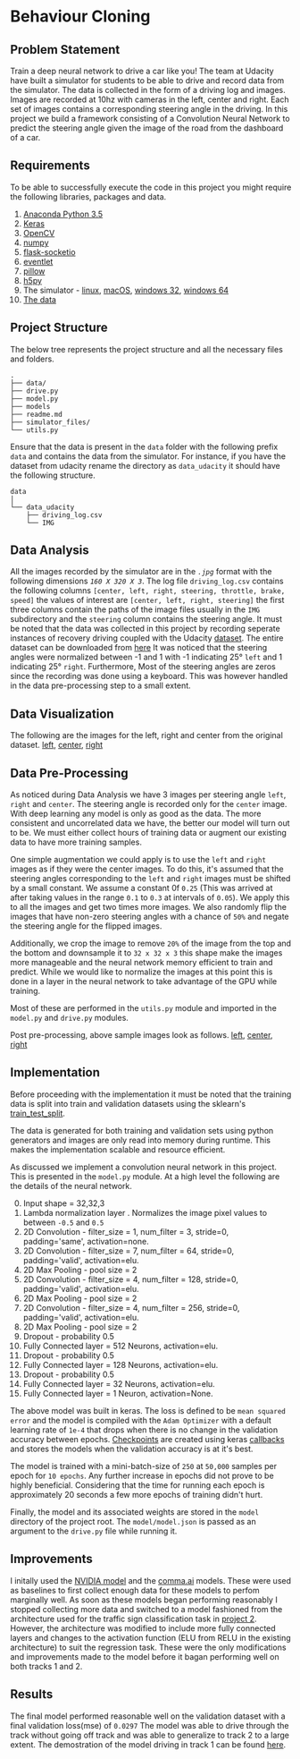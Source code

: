 
# Behaviour Cloning


## Problem Statement

Train a deep neural network to drive a car like you! The team at Udacity have built a simulator for students to be able to drive and record data from the simulator. The data is collected in the form of a driving log and images. Images are recorded at 10hz with cameras in the left, center and right. Each set of images contains a corresponding steering angle in the driving. In this project we build a framework consisting of a Convolution Neural Network to predict the steering angle given the image of the road from the dashboard of a car.


## Requirements

To be able to successfully execute the code in this project you might require the following libraries, packages and  data.

1. [Anaconda Python 3.5](https://www.continuum.io/downloads)
2. [Keras](https://keras.io/)
3. [OpenCV](https://anaconda.org/menpo/opencv3)
4. [numpy](https://anaconda.org/anaconda/numpy)
5. [flask-socketio](https://anaconda.org/pypi/flask-socketio)
6. [eventlet](https://anaconda.org/conda-forge/eventlet)
7. [pillow](https://anaconda.org/anaconda/pillow)
8. [h5py](https://anaconda.org/conda-forge/h5py)
9. The simulator - [linux](https://d17h27t6h515a5.cloudfront.net/topher/2016/November/5831f0f7_simulator-linux/simulator-linux.zip), [macOS](https://d17h27t6h515a5.cloudfront.net/topher/2016/November/5831f290_simulator-macos/simulator-macos.zip), [windows 32](https://d17h27t6h515a5.cloudfront.net/topher/2016/November/5831f4b6_simulator-windows-32/simulator-windows-32.zip), [windows 64](https://d17h27t6h515a5.cloudfront.net/topher/2016/November/5831f3a4_simulator-windows-64/simulator-windows-64.zip)
10. [The data](https://drive.google.com/open?id=0B94J1XBB-7XKeUpSQ2JvTnIxblk)


## Project Structure

The below tree represents the project structure and all the necessary files and folders.
```
.
├── data/
├── drive.py
├── model.py
├── models
├── readme.md
├── simulator_files/
└── utils.py
```

Ensure that the data is present in the `data` folder with the following prefix `data` and contains the data from the simulator. For instance, if you have the dataset from udacity rename the directory as `data_udacity` it should have the following structure.


```
data
│
└── data_udacity
    ├── driving_log.csv
    └── IMG
```


## Data Analysis

All the images recorded by the simulator are in the *`.jpg`* format with the following dimensions *`160 X 320 X 3`*. The log file `driving_log.csv` contains the following columns `[center, left, right, steering, throttle, brake, speed]` the values of interest are `[center, left, right, steering]` the first three columns contain the paths of the image files usually in the `IMG` subdirectory and the `steering` column contains the steering angle.
It must be noted that the data was collected in this project by recording seperate instances of recovery driving coupled with the Udacity [dataset](https://d17h27t6h515a5.cloudfront.net/topher/2016/December/584f6edd_data/data.zip). The entire dataset can be downloaded from [here](https://drive.google.com/file/d/0B94J1XBB-7XKeUpSQ2JvTnIxblk/view?usp=sharing)
It was noticed that the steering angles were normalized between -1 and 1 with -1 indicating 25&deg; `left` and 1 indicating 25&deg; `right`. Furthermore, Most of the steering angles are zeros since the recording was done using a keyboard. This was however handled in the data pre-processing step to a small extent.


## Data Visualization

The following are the images for the left, right and center from the original dataset.
[left](samples/left_2016_12_01_13_30_48_287.jpg), [center](samples/center_2016_12_01_13_30_48_287.jpg), [right](samples/right_2016_12_01_13_30_48_287.jpg)

## Data Pre-Processing

As noticed during Data Analysis we have 3 images per steering angle `left`, `right` and `center`. The steering angle is recorded only for the `center` image. With deep learning any model is only as good as the data. The more consistent and uncorrelated data we have, the better our model will turn out to be. We must either collect hours of training data or augment our existing data to have more training samples.

One simple augmentation we could apply is  to use the `left` and `right` images as if they were the center images. To do this, it's assumed that the steering angles corresponding to the `left` and `right` images must be shifted by a small constant. We assume a constant 0f `0.25` (This was arrived at after taking values in the range `0.1` to `0.3` at intervals of `0.05`). We apply this to all the images and get two times more images. We also randomly flip the images that have non-zero steering angles with a chance of `50%` and negate the steering angle for the flipped images.

Additionally, we crop the image to remove `20%` of the image from the top and the bottom and downsample it to `32 x 32 x 3` this shape make the images more manageable and the neural network memory efficient to train and predict. While we would like to normalize the images at this point this is done in a layer in the neural network to take advantage of the GPU while training.

Most of these are performed in the `utils.py` module and imported in the `model.py` and `drive.py` modules.

Post pre-processing, above sample images look as follows.
[left](samples/pre_processed_left.jpg), [center](samples/pre_processed_center.jpg), [right](samples/pre_processed_right.jpg)


## Implementation

Before proceeding with the implementation it must be noted that the training data is split into train and validation datasets using the sklearn's [train_test_split](http://scikit-learn.org/stable/modules/generated/sklearn.model_selection.train_test_split.html#sklearn-model-selection-train-test-split).

The data is generated for both training and validation sets using python generators and images are only read into memory during runtime. This makes the implementation scalable and resource efficient.

As discussed we implement a convolution neural network in this project. This is presented in the `model.py` module. At a high level the following are the details of the neural network.

0. Input shape = 32,32,3
1. Lambda normalization layer . Normalizes the image pixel values to between `-0.5` and `0.5`
2. 2D Convolution - filter_size = 1, num_filter = 3, stride=0, padding='same', activation=none.
3. 2D Convolution - filter_size = 7, num_filter = 64, stride=0, padding='valid', activation=elu.
4. 2D Max Pooling - pool size = 2
5. 2D Convolution - filter_size = 4, num_filter = 128, stride=0, padding='valid', activation=elu.
6. 2D Max Pooling - pool size = 2
7. 2D Convolution - filter_size = 4, num_filter = 256, stride=0, padding='valid', activation=elu.
8. 2D Max Pooling - pool size = 2
9. Dropout - probability 0.5
10. Fully Connected layer = 512 Neurons, activation=elu.
11. Dropout - probability 0.5
12. Fully Connected layer = 128 Neurons, activation=elu.
13. Dropout - probability 0.5
14. Fully Connected layer = 32 Neurons, activation=elu.
15. Fully Connected layer = 1 Neuron, activation=None.

The above model was built in keras. The loss is defined to be `mean squared error` and the model is compiled with the `Adam Optimizer` with a default learning rate of `1e-4` that drops when there is no change in the validation accuracy between epochs. [Checkpoints](https://github.com/fchollet/keras/blob/master/keras/callbacks.py#L220) are created using keras [callbacks](https://keras.io/callbacks/) and stores the models when the validation accuracy is at it's best.

The model is trained with a mini-batch-size of `250` at `50,000` samples per epoch for `10 epochs`. Any further increase in epochs did not prove to be highly beneficial. Considering that the time for running each epoch is approximately 20 seconds a few more epochs of training didn't hurt.

Finally, the model and its associated weights are stored in the `model` directory of the project root. The `model/model.json` is passed as an argument to the `drive.py` file while running it.


## Improvements

I initally used the [NVIDIA model](https://devblogs.nvidia.com/parallelforall/deep-learning-self-driving-cars/) and the [comma.ai](https://github.com/commaai/research/blob/master/train_steering_model.py) models. These were used as baselines to first collect enough data for these models to perfom marginally well. As soon as these models began performing reasonably I stopped collecting more data and switched to a model fashioned from the architecture used for the traffic sign classification task in [project 2](https://github.com/parambharat/traffic-signs). However, the architecture was modified to include more fully connected layers and changes to the activation function (ELU from RELU in the existing architecture) to suit the regression task. These were the only modifications and improvements made to the model before it bagan performing well on both tracks 1 and 2.


## Results

The final model performed reasonable well on the validation dataset with a final validation loss(mse) of `0.0297` The model was able to drive through the track without going off track and was able to generalize to track 2 to a large extent. The demostration of the model driving in track 1 can be found [here](https://youtu.be/pVGz8hXLQgY).
